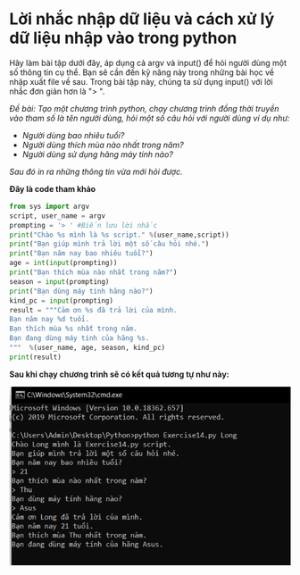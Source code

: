 # Lời nhắc nhập dữ liệu và cách xử lý dữ liệu nhập vào trong python #

Hãy làm bài tập dưới đây, áp dụng cả argv và input() để hỏi người dùng một số thông tin cụ thể. Bạn sẽ cần đến kỹ năng này trong những bài học về nhập xuất file về sau. Trong bài tập này, chúng ta sử dụng input() với lời nhắc đơn giản hơn là "> ".

*Đề bài: Tạo một chương trình python, chạy chương trình đồng thời truyền vào tham số là tên người dùng, hỏi một số câu hỏi với người dùng ví dụ như:*
  - *Người dùng bao nhiêu tuổi?*
  - *Người dùng thích mùa nào nhất trong năm?*
  - *Người dùng sử dụng hãng máy tính nào?*

*Sau đó in ra những thông tin vừa mới hỏi được.*

**Đây là code tham khảo**

```python
from sys import argv
script, user_name = argv
prompting = '> ' #Biến lưu lời nhắc
print("Chào %s mình là %s script." %(user_name,script))
print("Bạn giúp mình trả lời một số câu hỏi nhé.")
print("Bạn năm nay bao nhiêu tuổi?")
age = int(input(prompting))
print("Bạn thích mùa nào nhất trong năm?")
season = input(prompting)
print("Bạn dùng máy tính hãng nào?")
kind_pc = input(prompting)
result = """Cảm ơn %s đã trả lời của mình.
Bạn năm nay %d tuổi.
Bạn thích mùa %s nhất trong năm.
Bạn đang dùng máy tính của hãng %s.
"""  %(user_name, age, season, kind_pc)
print(result)
```

**Sau khi chạy chương trình sẽ có kết quả tương tự như này:**

![picture alt](./image/1.PNG)
